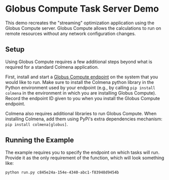 # Globus Compute Task Server Demo

This demo recreates the "streaming" optimization application using the Globus Compute server.
Globus Compute allows the calculations to run on remote resources without any network configuration changes.

## Setup

Using Globus Compute requires a few additional steps beyond what is required for a standard Colmena application.

First, install and start a [Globus Compute endpoint](https://funcx.readthedocs.io/en/latest/endpoints.html) on the system that you would like to run. 
Make sure to install the Colmena python library in the Python environment used by your endpoint (e.g., by calling `pip install colmena` in the environment in which you are installing Globus Compute).
Record the endpoint ID given to you when you install the Globus Compute endpoint. 

Colmena also requires additional libraries to run Globus Compute. When installing Colmena, add them using PyPi's extra dependencies mechanism: `pip install colmena[globus]`.

## Running the Example

The example requires you to specify the endpoint on which tasks will run.
Provide it as the only requirement of the function, which will look something like:

```commandline
python run.py c845e24a-154e-4340-abc1-f83948d9454b
```

 